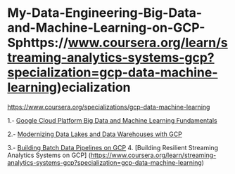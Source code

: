 # My-Data-Engineering-Big-Data-and-Machine-Learning-on-GCP-Sphttps://www.coursera.org/learn/streaming-analytics-systems-gcp?specialization=gcp-data-machine-learning)ecialization

https://www.coursera.org/specializations/gcp-data-machine-learning

1.- [Google Cloud Platform Big Data and Machine Learning Fundamentals](https://www.coursera.org/learn/gcp-big-data-ml-fundamentals?specialization=gcp-data-machine-learning)

2.- [Modernizing Data Lakes and Data Warehouses with GCP](https://www.coursera.org/learn/data-lakes-data-warehouses-gcp?specialization=gcp-data-machine-learning)

3.- [Building Batch Data Pipelines on GCP](https://www.coursera.org/learn/batch-data-pipelines-gcp?specialization=gcp-data-machine-learning)
4. [Building Resilient Streaming Analytics Systems on GCP] (https://www.coursera.org/learn/streaming-analytics-systems-gcp?specialization=gcp-data-machine-learning)
